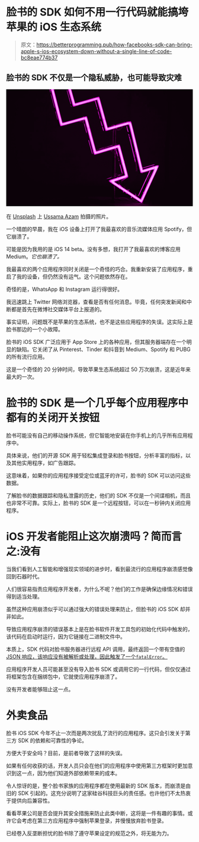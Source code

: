 # 脸书的 SDK 如何不用一行代码就能搞垮苹果的 iOS 生态系统

> 原文：<https://betterprogramming.pub/how-facebooks-sdk-can-bring-apple-s-ios-ecosystem-down-without-a-single-line-of-code-bc8eae774b37>

## 脸书的 SDK 不仅是一个隐私威胁，也可能导致灾难

![](img/1a2a881abde6c14f97b0f8181fbcb908.png)

在 [Unsplash](https://unsplash.com?utm_source=medium&utm_medium=referral) 上 [Ussama Azam](https://unsplash.com/@ussamaazam?utm_source=medium&utm_medium=referral) 拍摄的照片。

一个晴朗的早晨，我在 iOS 设备上打开了我最喜欢的音乐流媒体应用 Spotify，但它崩溃了。

可能是因为我用的是 iOS 14 beta。没有多想，我打开了我最喜欢的博客应用 Medium。*它也崩溃了。*

我最喜欢的两个应用程序同时关闭是一个奇怪的巧合。我重新安装了应用程序，重启了我的设备，但仍然没有运气。这个问题依然存在。

奇怪的是，WhatsApp 和 Instagram 运行得很好。

我迅速跳上 Twitter 网络浏览器，查看是否有任何消息。毕竟，任何突发新闻和中断都是首先在微博社交媒体平台上报道的。

事实证明，问题既不是苹果的生态系统，也不是这些应用程序的失误。这实际上是脸书那边的一个小故障。

脸书的 iOS SDK 广泛应用于 App Store 上的各种应用，但其服务器端存在一个明显的缺陷。它关闭了从 Pinterest、Tinder 和抖音到 Medium、Spotify 和 PUBG 的所有流行应用。

这是一个奇怪的 20 分钟时间，导致苹果生态系统超过 50 万次崩溃，这是近年来最大的一次。

# 脸书的 SDK 是一个几乎每个应用程序中都有的关闭开关按钮

脸书可能没有自己的移动操作系统，但它智能地安装在你手机上的几乎所有应用程序中。

具体来说，他们的开源 SDK 用于轻松集成登录和脸书按钮，分析丰富的指标，以及其他实用程序，如广告跟踪。

这意味着，如果你的应用程序接受定位或蓝牙的许可，脸书的 SDK 可以访问这些数据。

了解脸书的数据跟踪和隐私泄露的历史，他们的 SDK 不仅是一个间谍相机，而且也非常不可靠。实际上，脸书的 SDK 是一个远程按钮，可以在一秒钟内关闭应用程序。

# iOS 开发者能阻止这次崩溃吗？简而言之:没有

当我们看到人工智能和增强现实领域的进步时，看到最流行的应用程序崩溃感觉像回到石器时代。

人们很容易指责应用程序开发者，为什么不呢？他们的工作是确保边缘情况和错误得到适当处理。

虽然这种应用崩溃似乎可以通过强大的错误处理来防止，但脸书的 iOS SDK 却并非如此。

导致应用程序崩溃的错误基本上是在脸书软件开发工具包的初始化代码中触发的，该代码在启动时运行，因为它链接在二进制文件中。

本质上，SDK 代码对脸书服务器进行远程 API 调用，最终返回一个带有空值的 [JSON 响应，该响应没有被解析或处理，因此触发了一个`fatalError`。](https://github.com/facebook/facebook-ios-sdk/pull/1439)

应用程序开发人员可能甚至没有导入脸书 SDK 或调用它的一行代码，但仅仅通过将框架包含在捆绑包中，它就使应用程序崩溃了。

没有开发者能够阻止这一点。

# 外卖食品

脸书 iOS SDK 今年不止一次而是两次扰乱了流行的应用程序。这只会引发关于第三方 SDK 的依赖和可靠性的争论。

方便大于安全吗？目前，是前者导致了这样的失误。

如果有任何收获的话，开发人员只会在他们的应用程序中使用第三方框架时更加意识到这一点，因为他们知道外部依赖带来的成本。

令人惊讶的是，整个脸书家族的应用程序都在使用最新的 SDK 版本，而崩溃是由旧的 SDK 引起的。这充分说明了这家硅谷科技巨头的责任感。也许他们不太热衷于提供向后兼容性。

看看苹果公司是否会提升其安全措施来防止此类中断，这将是一件有趣的事情。或许它会考虑在第三方应用程序中强制苹果登录，并慢慢放弃脸书登录。

已经卷入反垄断担忧的脸书除了遵守苹果设定的规范之外，将无能为力。